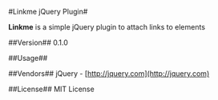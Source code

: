 #Linkme jQuery Plugin#

**Linkme** is a simple jQuery plugin to attach links to elements

##Version##
0.1.0

##Usage##

##Vendors##
jQuery - [http://jquery.com](http://jquery.com)

##License##
MIT License